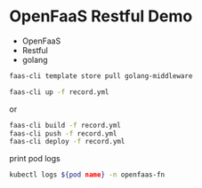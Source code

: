 OpenFaaS Restful Demo
===


- OpenFaaS
- Restful
- golang


```bash
faas-cli template store pull golang-middleware
```

```bash
faas-cli up -f record.yml
```

or

```bash
faas-cli build -f record.yml
faas-cli push -f record.yml
faas-cli deploy -f record.yml
```


print pod logs
```bash
kubectl logs ${pod name} -n openfaas-fn
```
